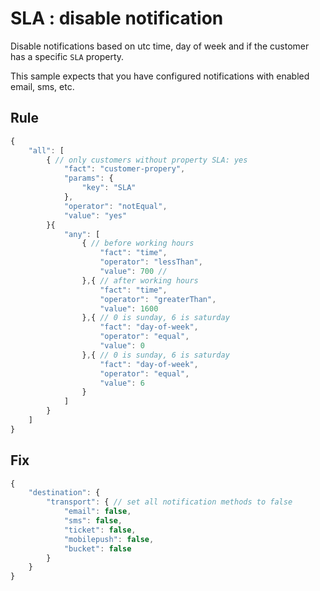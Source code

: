 # SLA : disable notification

Disable notifications based on utc time, day of week and if the customer has a specific ```SLA``` property.

This sample expects that you have configured notifications with enabled email, sms, etc.

## Rule
```js
{
	"all": [
		{ // only customers without property SLA: yes
            "fact": "customer-propery",
            "params": {
                "key": "SLA"
            },
			"operator": "notEqual",
			"value": "yes"
		}{
            "any": [
                { // before working hours
                    "fact": "time",
                    "operator": "lessThan",
                    "value": 700 // 
                },{ // after working hours
                    "fact": "time",
                    "operator": "greaterThan",
                    "value": 1600
                },{ // 0 is sunday, 6 is saturday
                    "fact": "day-of-week",
                    "operator": "equal",
                    "value": 0
                },{ // 0 is sunday, 6 is saturday
                    "fact": "day-of-week",
                    "operator": "equal",
                    "value": 6
                }
            ]
        }
	]
}
```

## Fix
```js
{
    "destination": {
        "transport": { // set all notification methods to false
            "email": false,
            "sms": false,
            "ticket": false,
            "mobilepush": false,
            "bucket": false
        }
    }
}
```
